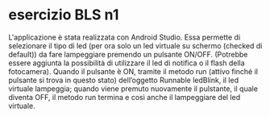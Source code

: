 # esercizio BLS n1

L'applicazione è stata realizzata con Android Studio. Essa permette di selezionare il tipo di led (per ora solo un led virtuale su schermo (checked di default)) da fare lampeggiare premendo un pulsante ON/OFF. (Potrebbe essere aggiunta la possibilità di utilizzare il led di notifica o il flash della fotocamera). Quando il pulsante è ON, tramite il metodo run (attivo finché il pulsante si trova in questo stato) dell’oggetto Runnable ledBlink, il led virtuale lampeggia; quando viene premuto nuovamente il pulstante, il quale diventa OFF, il metodo run termina e così anche il lampeggiare del led virtuale.